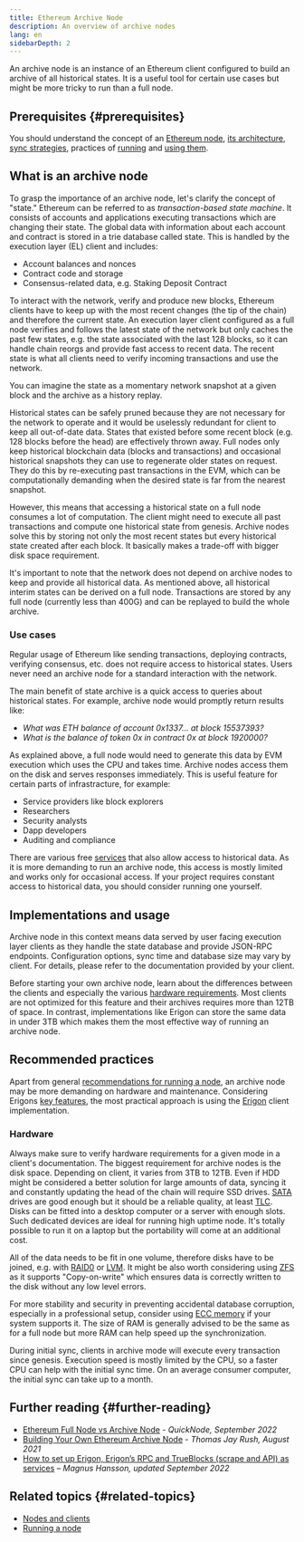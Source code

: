 ```yaml
---
title: Ethereum Archive Node
description: An overview of archive nodes
lang: en
sidebarDepth: 2
---
```


An archive node is an instance of an Ethereum client configured to build an archive of all historical states. It is a useful tool for certain use cases but might be more tricky to run than a full node.

## Prerequisites {#prerequisites}

You should understand the concept of an [Ethereum node](/developers/docs/nodes-and-clients/), [its architecture](/developers/docs/nodes-and-clients/node-architecture/), [sync strategies](https://ethereum.org/en/developers/docs/nodes-and-clients/#sync-modes), practices of [running](/developers/docs/nodes-and-clients/run-a-node/) and [using them](/developers/docs/apis/json-rpc/).

## What is an archive node

To grasp the importance of an archive node, let's clarify the concept of "state." Ethereum can be referred to as _transaction-based state machine_. It consists of accounts and applications executing transactions which are changing their state. The global data with information about each account and contract is stored in a trie database called state. This is handled by the execution layer (EL) client and includes:

- Account balances and nonces
- Contract code and storage
- Consensus-related data, e.g. Staking Deposit Contract

To interact with the network, verify and produce new blocks, Ethereum clients have to keep up with the most recent changes (the tip of the chain) and therefore the current state. An execution layer client configured as a full node verifies and follows the latest state of the network but only caches the past few states, e.g. the state associated with the last 128 blocks, so it can handle chain reorgs and provide fast access to recent data. The recent state is what all clients need to verify incoming transactions and use the network.

You can imagine the state as a momentary network snapshot at a given block and the archive as a history replay.

Historical states can be safely pruned because they are not necessary for the network to operate and it would be uselessly redundant for client to keep all out-of-date data. States that existed before some recent block (e.g. 128 blocks before the head) are effectively thrown away. Full nodes only keep historical blockchain data (blocks and transactions) and occasional historical snapshots they can use to regenerate older states on request. They do this by re-executing past transactions in the EVM, which can be computationally demanding when the desired state is far from the nearest snapshot.

However, this means that accessing a historical state on a full node consumes a lot of computation. The client might need to execute all past transactions and compute one historical state from genesis. Archive nodes solve this by storing not only the most recent states but every historical state created after each block. It basically makes a trade-off with bigger disk space requirement.

It's important to note that the network does not depend on archive nodes to keep and provide all historical data. As mentioned above, all historical interim states can be derived on a full node. Transactions are stored by any full node (currently less than 400G) and can be replayed to build the whole archive.

### Use cases

Regular usage of Ethereum like sending transactions, deploying contracts, verifying consensus, etc. does not require access to historical states. Users never need an archive node for a standard interaction with the network.

The main benefit of state archive is a quick access to queries about historical states. For example, archive node would promptly return results like:

- _What was ETH balance of account 0x1337... at block 15537393?_
- _What is the balance of token 0x in contract 0x at block 1920000?_

As explained above, a full node would need to generate this data by EVM execution which uses the CPU and takes time. Archive nodes access them on the disk and serves responses immediately. This is useful feature for certain parts of infrastracture, for example:

- Service providers like block explorers
- Researchers
- Security analysts
- Dapp developers
- Auditing and compliance

There are various free [services](/developers/docs/nodes-and-clients/nodes-as-a-service/) that also allow access to historical data. As it is more demanding to run an archive node, this access is mostly limited and works only for occasional access. If your project requires constant access to historical data, you should consider running one yourself.

## Implementations and usage

Archive node in this context means data served by user facing execution layer clients as they handle the state database and provide JSON-RPC endpoints. Configuration options, sync time and database size may vary by client. For details, please refer to the documentation provided by your client.

Before starting your own archive node, learn about the differences between the clients and especially the various [hardware requirements](/developers/docs/nodes-and-clients/run-a-node/#requirements). Most clients are not optimized for this feature and their archives requires more than 12TB of space. In contrast, implementations like Erigon can store the same data in under 3TB which makes them the most effective way of running an archive node.

## Recommended practices

Apart from general [recommendations for running a node](developers/docs/nodes-and-clients/run-a-node/), an archive node may be more demanding on hardware and maintenance. Considering Erigons [key features](https://github.com/ledgerwatch/erigon#key-features), the most practical approach is using the [Erigon](https://ethereum.org/en/developers/docs/nodes-and-clients/#erigon) client implementation.

### Hardware

Always make sure to verify hardware requirements for a given mode in a client's documentation.
The biggest requirement for archive nodes is the disk space. Depending on client, it varies from 3TB to 12TB. Even if HDD might be considered a better solution for large amounts of data, syncing it and constantly updating the head of the chain will require SSD drives. [SATA](https://www.cleverfiles.com/help/sata-hard-drive.html) drives are good enough but it should be a reliable quality, at least [TLC](https://blog.synology.com/tlc-vs-qlc-ssds-what-are-the-differences). Disks can be fitted into a desktop computer or a server with enough slots. Such dedicated devices are ideal for running high uptime node. It's totally possible to run it on a laptop but the portability will come at an additional cost.

All of the data needs to be fit in one volume, therefore disks have to be joined, e.g. with [RAID0](https://en.wikipedia.org/wiki/Standard_RAID_levels#RAID_0) or [LVM](https://web.mit.edu/rhel-doc/5/RHEL-5-manual/Deployment_Guide-en-US/ch-lvm.html). It might be also worth considering using [ZFS](https://en.wikipedia.org/wiki/ZFS) as it supports "Copy-on-write" which ensures data is correctly written to the disk without any low level errors.

For more stability and security in preventing accidental database corruption, especially in a professional setup, consider using [ECC memory](https://en.wikipedia.org/wiki/ECC_memory) if your system supports it. The size of RAM is generally advised to be the same as for a full node but more RAM can help speed up the synchronization.

During initial sync, clients in archive mode will execute every transaction since genesis. Execution speed is mostly limited by the CPU, so a faster CPU can help with the initial sync time. On an average consumer computer, the initial sync can take up to a month.

## Further reading {#further-reading}

- [Ethereum Full Node vs Archive Node](https://www.quicknode.com/guides/infrastructure/ethereum-full-node-vs-archive-node) - _QuickNode, September 2022_
- [Building Your Own Ethereum Archive Node](https://tjayrush.medium.com/building-your-own-ethereum-archive-node-72c014affc09) - _Thomas Jay Rush, August 2021_
- [How to set up Erigon, Erigon’s RPC and TrueBlocks (scrape and API) as services](https://magnushansson.xyz/blog_posts/crypto_defi/2022-01-10-Erigon-Trueblocks) _– Magnus Hansson, updated September 2022_

## Related topics {#related-topics}

- [Nodes and clients](/developers/docs/nodes-and-clients/)
- [Running a node](/developers/docs/nodes-and-clients/run-a-node/)
